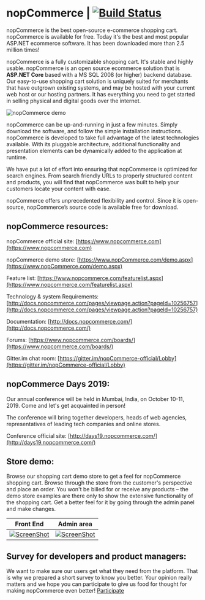 ﻿nopCommerce | [![Build Status](https://travis-ci.com/nopSolutions/nopCommerce.svg?branch=develop)](https://travis-ci.com/nopSolutions/nopCommerce)
===========
nopCommerce is the best open-source e-commerce shopping cart. nopCommerce is available for free. Today it's the best and most popular ASP.NET ecommerce software. It has been downloaded more than 2.5 million times!

nopCommerce is a fully customizable shopping cart. It's stable and highly usable. nopCommerce is an open source ecommerce solution that is **ASP.NET Core** based with a MS SQL 2008 (or higher) backend database. Our easy-to-use shopping cart solution is uniquely suited for merchants that have outgrown existing systems, and may be hosted with your current web host or our hosting partners. It has everything you need to get started in selling physical and digital goods over the internet.

![nopCommerce demo](https://www.nopcommerce.com/images/features/responsive_devices_codeplex.jpg)

nopCommerce can be up-and-running in just a few minutes. Simply download the software, and follow the simple installation instructions. nopCommerce is developed to take full advantage of the latest technologies available. With its pluggable architecture, additional functionality and presentation elements can be dynamically added to the application at runtime.

We have put a lot of effort into ensuring that nopCommerce is optimized for search engines. From search friendly URLs to properly structured content and products, you will find that nopCommerce was built to help your customers locate your content with ease.

nopCommerce offers unprecedented flexibility and control. Since it is open-source, nopCommerce’s source code is available free for download.


## nopCommerce resources: ##

nopCommerce official site: [https://www.nopcommerce.com](https://www.nopcommerce.com)

nopCommerce demo store: [https://www.nopCommerce.com/demo.aspx](https://www.nopCommerce.com/demo.aspx)

Feature list: [https://www.nopcommerce.com/featurelist.aspx](https://www.nopcommerce.com/featurelist.aspx)

Technology & system Requirements: [http://docs.nopcommerce.com/pages/viewpage.action?pageId=10256757](http://docs.nopcommerce.com/pages/viewpage.action?pageId=10256757)

Documentation: [http://docs.nopcommerce.com/](http://docs.nopcommerce.com/)

Forums: [https://www.nopcommerce.com/boards/](https://www.nopcommerce.com/boards/)

Gitter.im chat room: [https://gitter.im/nopCommerce-official/Lobby](https://gitter.im/nopCommerce-official/Lobby)


## nopCommerce Days 2019: ##

Our annual conference will be held in Mumbai, India, on October 10-11, 2019. Come and let's get acquainted in person!

The conference will bring together developers, heads of web agencies, representatives of leading tech companies and online stores.

Conference official site: [http://days19.nopcommerce.com/](http://days19.nopcommerce.com/)


## Store demo: ##

Browse our shopping cart demo store to get a feel for nopCommerce shopping cart. Browse through the store from the customer's perspective and place an order. You won't be billed for or receive any products – the demo store examples are there only to show the extensive functionality of the shopping cart. Get a better feel for it by going through the admin panel and make changes.


Front End | Admin area
----|------
[![ScreenShot](https://www.nopcommerce.com/images/demo/demo3.png)](https://demo.nopcommerce.com/) | [![ScreenShot](https://www.nopcommerce.com/images/demo/admindemo_500.png)](https://admin-demo.nopcommerce.com/)


## Survey for developers and product managers: ##

We want to make sure our users get what they need from the platform. That is why we prepared a short survey to know you better. Your opinion really matters and we hope you can participate to give us food for thought for making nopCommerce even better! [Participate](https://www.surveymonkey.com/r/CDMQYHY)

